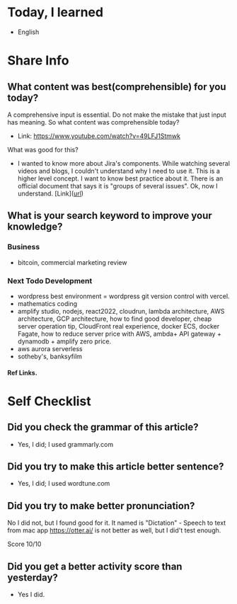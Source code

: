 # Today, I learned 
- English

# Share Info
## What content was best(comprehensible) for you today?
A comprehensive input is essential. 
Do not make the mistake that just input has meaning.
So what content was comprehensible today?
- Link: https://www.youtube.com/watch?v=49LFJ1Stmwk

What was good for this?
- I wanted to know more about Jira's components. While watching several videos and blogs, I couldn't understand why I need to use it. This is a higher level concept. 
I want to know best practice about it. There is an official document that says it is "groups of several issues". Ok, now I understand.
[Link]([url](https://support.atlassian.com/jira-software-cloud/docs/organize-work-with-components/#:~:text=They%20are%20used%20to%20group,default%20assignee%20for%20a%20component. )) 

## What is your search keyword to improve your knowledge?
### Business
- bitcoin, commercial marketing review 

### Next Todo Development
- wordpress best environment = wordpress git version control with vercel.
- mathematics coding
- amplify studio, nodejs, react2022, cloudrun, lambda architecture, AWS architecture, GCP architecture, how to find good developer, cheap server operation tip, CloudFront real experience, docker ECS, docker Fagate, how to reduce server price with AWS, ambda+ API gateway + dynamodb + amplify zero price.
- aws aurora serverless
- sotheby's, banksyfilm

#### Ref Links.

# Self Checklist
## Did you check the grammar of this article?
- Yes, I did; I used grammarly.com 

## Did you try to make this article better sentence?
- Yes, I did; I used wordtune.com

## Did you try to make better pronunciation?
No I did not, but I found good for it. It named is "Dictation" - Speech to text from mac app
https://otter.ai/ is not better as well, but I did't test enough.

Score 10/10

## Did you get a better activity score than yesterday?
- Yes I did.



